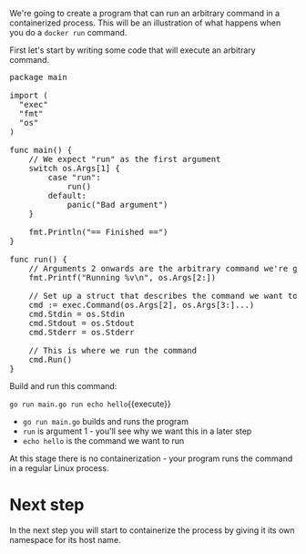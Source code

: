 We're going to create a program that can run an arbitrary command in a containerized process. This will be an illustration of what happens when you do a `docker run` command.

First let's start by writing some code that will execute an arbitrary command. 

<pre class="file" data-filename="main.go" data-target="replace">
package main

import (
  "exec"
  "fmt"
  "os"
)

func main() {
	// We expect "run" as the first argument
	switch os.Args[1] {
		case "run":
			run()
		default:
			panic("Bad argument")
	}

	fmt.Println("== Finished ==")
}

func run() {
	// Arguments 2 onwards are the arbitrary command we're going to run
	fmt.Printf("Running %v\n", os.Args[2:])

	// Set up a struct that describes the command we want to run
	cmd := exec.Command(os.Args[2], os.Args[3:]...)
	cmd.Stdin = os.Stdin
	cmd.Stdout = os.Stdout
	cmd.Stderr = os.Stderr

	// This is where we run the command
	cmd.Run()
}
</pre>

Build and run this command:

`go run main.go run echo hello`{{execute}}

* `go run main.go` builds and runs the program
* `run` is argument 1 - you'll see why we want this in a later step
* `echo hello` is the command we want to run

At this stage there is no containerization - your program runs the command in a regular Linux process. 

# Next step

In the next step you will start to containerize the process by giving it its own namespace for its host name. 